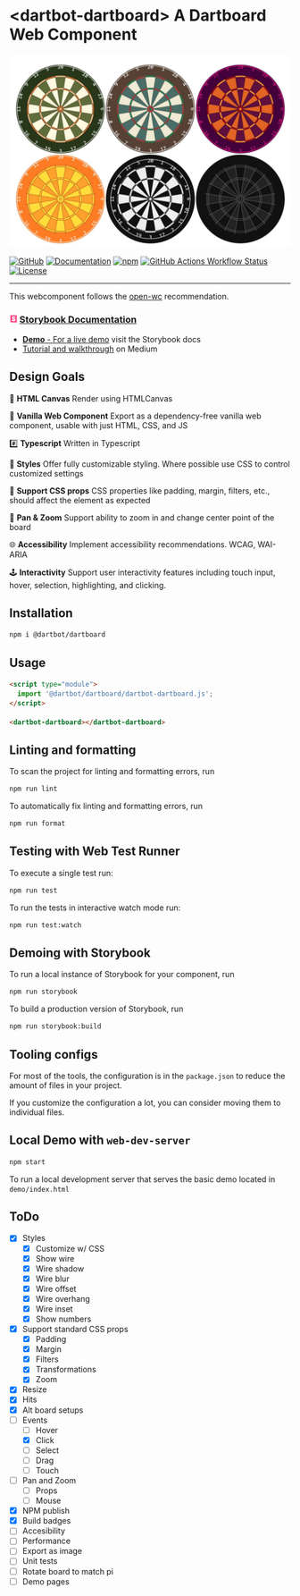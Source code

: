 <h1>&lt;dartbot-dartboard&gt; A Dartboard Web Component</h1>

![Dartboards rendered with different styles](https://raw.githubusercontent.com/dartbotapp/dartboard/refs/heads/main/storybook-public/board_themes.JPG)

<div>
  <a href="https://github.com/dartbotapp/dartboard" rel="noopener noreferrer" target="_blank"><img src="https://img.shields.io/badge/GitHub-Code-232323.svg?style=flat&amp;logo=github&amp;logoColor=white" alt="GitHub" /></a>
  <a href="https://docs.dartbot.com" rel="noopener noreferrer" target="_blank"><img src="https://img.shields.io/badge/Docs-Website-232323.svg?style=flat" alt="Documentation" /></a>
  <a href="https://www.npmjs.com/package/@dartbot/dartboard" rel="noopener noreferrer" target="_blank"><img src="https://img.shields.io/npm/dw/@dartbot/dartboard?label=npm&amp;style=flat" alt="npm" /></a>
  <a href="https://github.com/dartbotapp/dartboard/actions/workflows/publish.yml" rel="noopener noreferrer" target="_blank"><img src="https://img.shields.io/github/actions/workflow/status/dartbotapp/dartboard/publish.yml" alt="GitHub Actions Workflow Status" /></a>
  <a href="https://github.com/dartbotapp/dartboard/blob/main/LICENSE" rel="noopener noreferrer" target="_blank"><img src="https://img.shields.io/badge/license-MIT-232323.svg?style=flat" alt="License" /></a>
</div>

---

This webcomponent follows the [open-wc](https://github.com/open-wc/open-wc) recommendation.

<h3><a href="https://docs.dartbot.com"><img style="width:.9em;margin-right:.2em" src="https://raw.githubusercontent.com/dartbotapp/dartboard/refs/heads/main/storybook-public/storybook.svg">Storybook Documentation</</a></h3>

- **Demo** - For a <a href="https://docs.darbot.com">live demo</a> visit the Storybook docs</a>
- <a href="https://medium.com/p/0fee96256bf4">Tutorial and walkthrough</a> on Medium

## Design Goals

🎨 **HTML Canvas** Render using HTMLCanvas

🍦 **Vanilla Web Component** Export as a dependency-free vanilla web component, usable with just HTML, CSS, and JS

#️⃣ **Typescript** Written in Typescript

🌈 **Styles** Offer fully customizable styling. Where possible use CSS to control customized settings

🧾 **Support CSS props** CSS properties like padding, margin, filters, etc., should affect the element as expected

🔎 **Pan & Zoom** Support ability to zoom in and change center point of the board

🌐 **Accessibility** Implement accessibility recommendations. WCAG, WAI-ARIA

🕹️ **Interactivity** Support user interactivity features including touch input, hover, selection, highlighting, and clicking.

## Installation

```bash
npm i @dartbot/dartboard
```

## Usage

```html
<script type="module">
  import '@dartbot/dartboard/dartbot-dartboard.js';
</script>

<dartbot-dartboard></dartbot-dartboard>
```

## Linting and formatting

To scan the project for linting and formatting errors, run

```bash
npm run lint
```

To automatically fix linting and formatting errors, run

```bash
npm run format
```

## Testing with Web Test Runner

To execute a single test run:

```bash
npm run test
```

To run the tests in interactive watch mode run:

```bash
npm run test:watch
```

## Demoing with Storybook

To run a local instance of Storybook for your component, run

```bash
npm run storybook
```

To build a production version of Storybook, run

```bash
npm run storybook:build
```


## Tooling configs

For most of the tools, the configuration is in the `package.json` to reduce the amount of files in your project.

If you customize the configuration a lot, you can consider moving them to individual files.

## Local Demo with `web-dev-server`

```bash
npm start
```

To run a local development server that serves the basic demo located in `demo/index.html`



## ToDo
- [x] Styles
  - [x] Customize w/ CSS
  - [x] Show wire
  - [x] Wire shadow
  - [x] Wire blur
  - [x] Wire offset
  - [x] Wire overhang
  - [x] Wire inset
  - [x] Show numbers
- [x] Support standard CSS props
  - [x] Padding
  - [x] Margin
  - [x] Filters
  - [x] Transformations
  - [x] Zoom
- [x] Resize
- [x] Hits
- [x] Alt board setups
- [ ] Events
  - [ ] Hover
  - [x] Click
  - [ ] Select
  - [ ] Drag
  - [ ] Touch
- [ ] Pan and Zoom
  - [ ] Props
  - [ ] Mouse
- [x] NPM publish
- [x] Build badges
- [ ] Accesibility
- [ ] Performance
- [ ] Export as image
- [ ] Unit tests
- [ ] Rotate board to match pi
- [ ] Demo pages